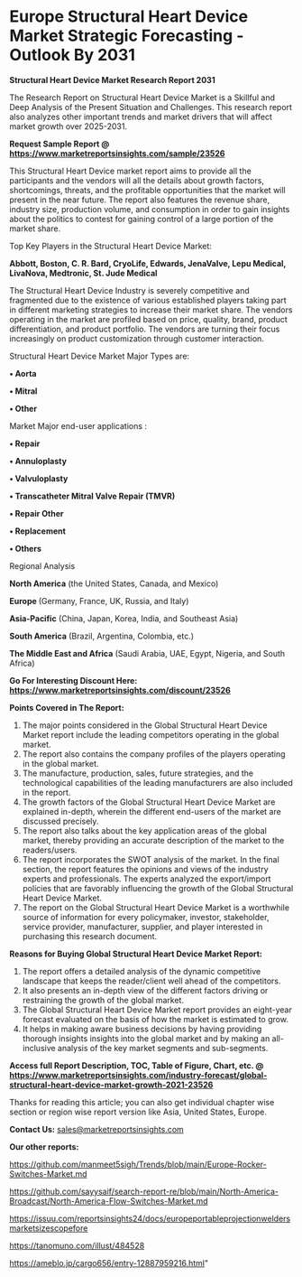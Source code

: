 # Europe Structural Heart Device Market Strategic Forecasting - Outlook By 2031

<strong>Structural Heart Device Market Research Report 2031</strong>

The Research Report on Structural Heart Device Market is a Skillful and Deep Analysis of the Present Situation and Challenges. This research report also analyzes other important trends and market drivers that will affect market growth over 2025-2031.

<strong>Request Sample Report @ <a href=https://www.marketreportsinsights.com/sample/23526>https://www.marketreportsinsights.com/sample/23526</a></strong>

This Structural Heart Device market report aims to provide all the participants and the vendors will all the details about growth factors, shortcomings, threats, and the profitable opportunities that the market will present in the near future. The report also features the revenue share, industry size, production volume, and consumption in order to gain insights about the politics to contest for gaining control of a large portion of the market share.

Top Key Players in the Structural Heart Device Market:

<strong>Abbott, Boston, C. R. Bard, CryoLife, Edwards, JenaValve, Lepu Medical, LivaNova, Medtronic, St. Jude Medical</strong>

The Structural Heart Device Industry is severely competitive and fragmented due to the existence of various established players taking part in different marketing strategies to increase their market share. The vendors operating in the market are profiled based on price, quality, brand, product differentiation, and product portfolio. The vendors are turning their focus increasingly on product customization through customer interaction.

Structural Heart Device Market Major Types are:

<strong>• Aorta

• Mitral

• Other</strong>

Market Major end-user applications :

<strong>• Repair

• Annuloplasty

• Valvuloplasty

• Transcatheter Mitral Valve Repair (TMVR)

• Repair Other

• Replacement

• Others</strong>

Regional Analysis

</u><strong><b>North America</b></strong> (the United States, Canada, and Mexico)

<strong><b>Europe </b></strong>(Germany, France, UK, Russia, and Italy)

<strong><b>Asia-Pacific</b></strong> (China, Japan, Korea, India, and Southeast Asia)

<strong><b>South America</b></strong> (Brazil, Argentina, Colombia, etc.)

<strong><b>The Middle East and Africa</b></strong> (Saudi Arabia, UAE, Egypt, Nigeria, and South Africa)

<strong>Go For Interesting Discount Here: <a href=https://www.marketreportsinsights.com/discount/23526>https://www.marketreportsinsights.com/discount/23526</a></strong>

<strong>Points Covered in The Report:</strong>
<ol>
  <li>The major points considered in the Global Structural Heart Device Market report include the leading competitors operating in the global market.</li>
  <li>The report also contains the company profiles of the players operating in the global market.</li>
  <li>The manufacture, production, sales, future strategies, and the technological capabilities of the leading manufacturers are also included in the report.</li>
  <li>The growth factors of the Global Structural Heart Device Market are explained in-depth, wherein the different end-users of the market are discussed precisely.</li>
  <li>The report also talks about the key application areas of the global market, thereby providing an accurate description of the market to the readers/users.</li>
  <li>The report incorporates the SWOT analysis of the market. In the final section, the report features the opinions and views of the industry experts and professionals. The experts analyzed the export/import policies that are favorably influencing the growth of the Global Structural Heart Device Market.</li>
  <li>The report on the Global Structural Heart Device Market is a worthwhile source of information for every policymaker, investor, stakeholder, service provider, manufacturer, supplier, and player interested in purchasing this research document.</li>
</ol>
<strong>Reasons for Buying Global Structural Heart Device Market Report:</strong>

<ol>
  <li>The report offers a detailed analysis of the dynamic competitive landscape that keeps the reader/client well ahead of the competitors.</li>
  <li>It also presents an in-depth view of the different factors driving or restraining the growth of the global market.</li>
  <li>The Global Structural Heart Device Market report provides an eight-year forecast evaluated on the basis of how the market is estimated to grow.</li>
  <li>It helps in making aware business decisions by having providing thorough insights insights into the global market and by making an all-inclusive analysis of the key market segments and sub-segments.</li>
</ol>
<strong>Access full Report Description, TOC, Table of Figure, Chart, etc. @ <a href=https://www.marketreportsinsights.com/industry-forecast/global-structural-heart-device-market-growth-2021-23526>https://www.marketreportsinsights.com/industry-forecast/global-structural-heart-device-market-growth-2021-23526</a></strong>


Thanks for reading this article; you can also get individual chapter wise section or region wise report version like Asia, United States, Europe.

<strong>Contact Us:</strong>
sales@marketreportsinsights.com

<strong>Our other reports:</strong>

<a href=https://github.com/manmeet5sigh/Trends/blob/main/Europe-Rocker-Switches-Market.md>https://github.com/manmeet5sigh/Trends/blob/main/Europe-Rocker-Switches-Market.md</a>

<a href=https://github.com/sayysaif/search-report-re/blob/main/North-America-Broadcast/North-America-Flow-Switches-Market.md>https://github.com/sayysaif/search-report-re/blob/main/North-America-Broadcast/North-America-Flow-Switches-Market.md</a>

<a href=https://issuu.com/reportsinsights24/docs/europeportableprojectionweldersmarketsizescopefore>https://issuu.com/reportsinsights24/docs/europeportableprojectionweldersmarketsizescopefore</a>

<a href=https://tanomuno.com/illust/484528>https://tanomuno.com/illust/484528</a>

<a href=https://ameblo.jp/cargo656/entry-12887959216.html>https://ameblo.jp/cargo656/entry-12887959216.html</a>"

